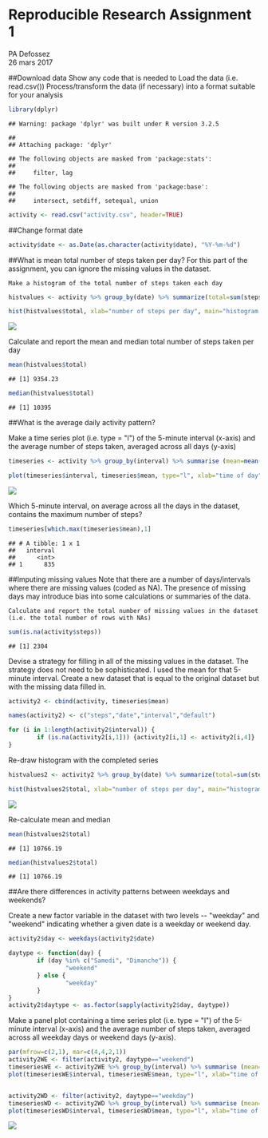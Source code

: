 # Reproducible Research Assignment 1
PA Defossez  
26 mars 2017  




##Download data
Show any code that is needed to
    Load the data (i.e. read.csv())
    Process/transform the data (if necessary) into a format suitable for your analysis


```r
library(dplyr)
```

```
## Warning: package 'dplyr' was built under R version 3.2.5
```

```
## 
## Attaching package: 'dplyr'
```

```
## The following objects are masked from 'package:stats':
## 
##     filter, lag
```

```
## The following objects are masked from 'package:base':
## 
##     intersect, setdiff, setequal, union
```

```r
activity <- read.csv("activity.csv", header=TRUE)
```

##Change format date

```r
activity$date <- as.Date(as.character(activity$date), "%Y-%m-%d")
```

##What is mean total number of steps taken per day?
For this part of the assignment, you can ignore the missing values in the dataset.

    Make a histogram of the total number of steps taken each day

    

```r
histvalues <- activity %>% group_by(date) %>% summarize(total=sum(steps, na.rm=TRUE))

hist(histvalues$total, xlab="number of steps per day", main="histogram of total steps per day", breaks=10)
```

![](RR_Assignment1_files/figure-html/unnamed-chunk-3-1.png)<!-- -->

Calculate and report the mean and median total number of steps taken per day


```r
mean(histvalues$total)
```

```
## [1] 9354.23
```

```r
median(histvalues$total)
```

```
## [1] 10395
```

##What is the average daily activity pattern?

Make a time series plot (i.e. type = "l") of the 5-minute interval (x-axis) and the average number of steps taken, averaged across all days (y-axis)

```r
timeseries <- activity %>% group_by(interval) %>% summarise (mean=mean(steps, na.rm=TRUE))

plot(timeseries$interval, timeseries$mean, type="l", xlab="time of day", ylab="avg nb of steps per 5 min")
```

![](RR_Assignment1_files/figure-html/unnamed-chunk-5-1.png)<!-- -->


Which 5-minute interval, on average across all the days in the dataset, contains the maximum number of steps?

```r
timeseries[which.max(timeseries$mean),1]
```

```
## # A tibble: 1 x 1
##   interval
##      <int>
## 1      835
```

##Imputing missing values
Note that there are a number of days/intervals where there are missing values (coded as NA). The presence of missing days may introduce bias into some calculations or summaries of the data.

    Calculate and report the total number of missing values in the dataset (i.e. the total number of rows with NAs)



```r
sum(is.na(activity$steps))
```

```
## [1] 2304
```

Devise a strategy for filling in all of the missing values in the dataset. The strategy does not need to be sophisticated. I used the mean for that 5-minute interval. Create a new dataset that is equal to the original dataset but with the missing data filled in.

```r
activity2 <- cbind(activity, timeseries$mean)

names(activity2) <- c("steps","date","interval","default")

for (i in 1:length(activity2$interval)) {
        if (is.na(activity2[i,1])) {activity2[i,1] <- activity2[i,4]}
}
```

Re-draw histogram with the completed series

```r
histvalues2 <- activity2 %>% group_by(date) %>% summarize(total=sum(steps))

hist(histvalues2$total, xlab="number of steps per day", main="histogram of total steps per day, with imputed values", breaks=10)
```

![](RR_Assignment1_files/figure-html/unnamed-chunk-9-1.png)<!-- -->

Re-calculate mean and median

```r
mean(histvalues2$total)
```

```
## [1] 10766.19
```

```r
median(histvalues2$total)
```

```
## [1] 10766.19
```

##Are there differences in activity patterns between weekdays and weekends?

Create a new factor variable in the dataset with two levels -- "weekday" and "weekend" indicating whether a given date is a weekday or weekend day.

```r
activity2$day <- weekdays(activity2$date)

daytype <- function(day) {
        if (day %in% c("Samedi", "Dimanche")) {
                "weekend"
        } else {
                "weekday"
        }
}
activity2$daytype <- as.factor(sapply(activity2$day, daytype))
```

Make a panel plot containing a time series plot (i.e. type = "l") of the 5-minute interval (x-axis) and the average number of steps taken, averaged across all weekday days or weekend days (y-axis). 


```r
par(mfrow=c(2,1), mar=c(4,4,2,1))
activity2WE <- filter(activity2, daytype=="weekend")
timeseriesWE <- activity2WE %>% group_by(interval) %>% summarise (mean=mean(steps))
plot(timeseriesWE$interval, timeseriesWE$mean, type="l", xlab="time of day (weekend)", ylab="", main="avg nb of steps per 5 min")


activity2WD <- filter(activity2, daytype=="weekday")
timeseriesWD <- activity2WD %>% group_by(interval) %>% summarise (mean=mean(steps))
plot(timeseriesWD$interval, timeseriesWD$mean, type="l", xlab="time of day (weekday)", ylab="")
```

![](RR_Assignment1_files/figure-html/unnamed-chunk-12-1.png)<!-- -->


